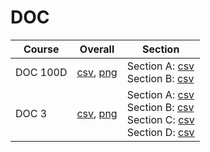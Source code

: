 # DOC

| Course | Overall | Section |
| ------ | ------- | ------- |
| DOC 100D | [csv](https://github.com/UCSD-Historical-Enrollment-Data/2025Spring/blob/main/overall/DOC%20100D.csv), [png](https://raw.githubusercontent.com/UCSD-Historical-Enrollment-Data/2025Spring/main/plot_overall/DOC%20100D.png) | Section A: [csv](https://github.com/UCSD-Historical-Enrollment-Data/2025Spring/blob/main/section/DOC%20100D_A.csv)<br>Section B: [csv](https://github.com/UCSD-Historical-Enrollment-Data/2025Spring/blob/main/section/DOC%20100D_B.csv) |
| DOC 3 | [csv](https://github.com/UCSD-Historical-Enrollment-Data/2025Spring/blob/main/overall/DOC%203.csv), [png](https://raw.githubusercontent.com/UCSD-Historical-Enrollment-Data/2025Spring/main/plot_overall/DOC%203.png) | Section A: [csv](https://github.com/UCSD-Historical-Enrollment-Data/2025Spring/blob/main/section/DOC%203_A.csv)<br>Section B: [csv](https://github.com/UCSD-Historical-Enrollment-Data/2025Spring/blob/main/section/DOC%203_B.csv)<br>Section C: [csv](https://github.com/UCSD-Historical-Enrollment-Data/2025Spring/blob/main/section/DOC%203_C.csv)<br>Section D: [csv](https://github.com/UCSD-Historical-Enrollment-Data/2025Spring/blob/main/section/DOC%203_D.csv) |
